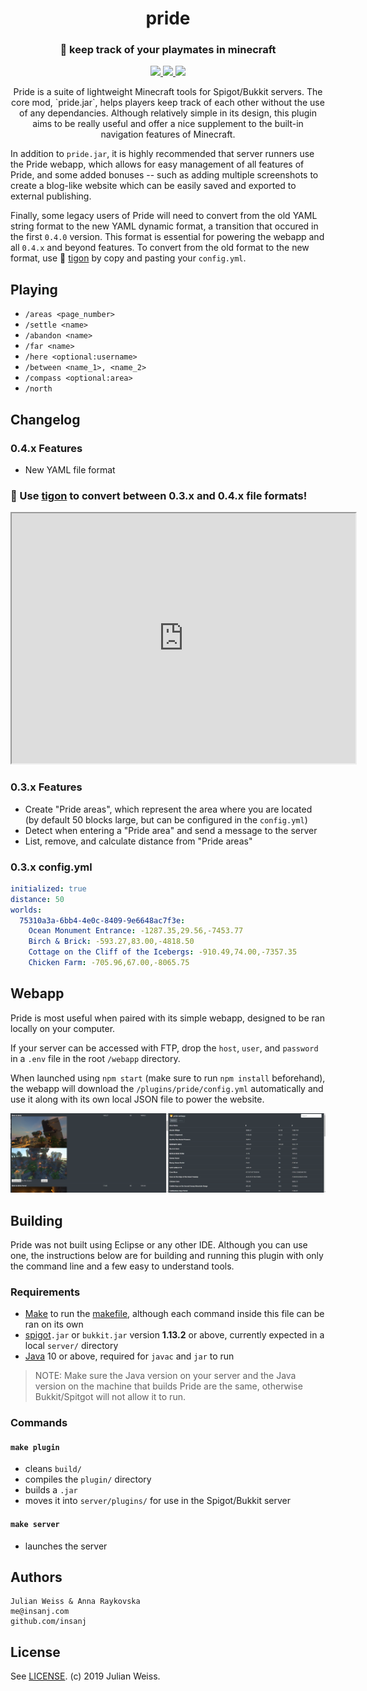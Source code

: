 <h1 align="center">pride</h1>
<h3 align="center">🦁  keep track of your playmates in minecraft</h3>


<p align="center">
  <a href="https://jdk.java.net/">
    <img src="https://img.shields.io/badge/java-10.0.2-red.svg" />
  </a>
  
  <a href="https://getbukkit.org/download/craftbukkit">
    <img src="https://img.shields.io/badge/bukkit-1.13.2-orange.svg" />
  </a>
  
  <a href="https://www.spigotmc.org/resources/pride.64859/">
    <img src="https://img.shields.io/badge/🚀-Download%20on%20spigotmc.org-blue.svg" />
  </a>
</p>

<p align="center">
    Pride is a suite of lightweight Minecraft tools for Spigot/Bukkit servers. The core mod, `pride.jar`, helps players keep track of each other without the use of any dependancies. Although relatively simple in its design, this plugin aims to be really useful and offer a nice supplement to the built-in navigation features of Minecraft.
</p>

In addition to `pride.jar`, it is highly recommended that server runners use the Pride webapp, which allows for easy management of all features of Pride, and some added bonuses -- such as adding multiple screenshots to create a blog-like website which can be easily saved and exported to external publishing.

Finally, some legacy users of Pride will need to convert from the old YAML string format to the new YAML dynamic format, a transition that occured in the first `0.4.0` version. This format is essential for powering the webapp and all `0.4.x` and beyond features. To convert from the old format to the new format, use 🐯 [tigon](#-use-tigon-to-convert-between-03x-and-04x-file-formats) by copy and pasting your `config.yml`.

## Playing

- `/areas <page_number>`
- `/settle <name>`
- `/abandon <name>`
- `/far <name>`
- `/here <optional:username>`
- `/between <name_1>, <name_2>`
- `/compass <optional:area>`
- `/north`

## Changelog

### 0.4.x Features

- New YAML file format


### 🐯 Use [tigon](https://github.com/insanj/tigon) to convert between 0.3.x and 0.4.x file formats!

<iframe src="https://insanj.github.io/tigon/" height="400" width="550"></iframe>

### 0.3.x Features

- Create "Pride areas", which represent the area where you are located (by default 50 blocks large, but can be configured in the `config.yml`)
- Detect when entering a "Pride area" and send a message to the server
- List, remove, and calculate distance from "Pride areas"

### 0.3.x config.yml
```YAML
initialized: true
distance: 50
worlds:
  75310a3a-6bb4-4e0c-8409-9e6648ac7f3e:
    Ocean Monument Entrance: -1287.35,29.56,-7453.77
    Birch & Brick: -593.27,83.00,-4818.50
    Cottage on the Cliff of the Icebergs: -910.49,74.00,-7357.35
    Chicken Farm: -705.96,67.00,-8065.75
```

## Webapp

Pride is most useful when paired with its simple webapp, designed to be ran locally on your computer.

If your server can be accessed with FTP, drop the `host`, `user`, and `password` in a `.env` file in the root `/webapp` directory. 

When launched using `npm start` (make sure to run `npm install` beforehand), the webapp will download the `/plugins/pride/config.yml` automatically and use it along with its own local JSON file to power the website.

![](webapp.png)


## Building

Pride was not built using Eclipse or any other IDE. Although you can use one, the instructions below are for building and running this plugin with only the command line and a few easy to understand tools.

### Requirements

- [Make](https://www.gnu.org/software/make/#download) to run the [makefile](https://github.com/insanj/pride/blob/master/makefile), although each command inside this file can be ran on its own
- [spigot](https://getbukkit.org/download/spigot)`.jar` or `bukkit.jar` version **1.13.2** or above, currently expected in a local `server/` directory
- [Java](https://www.oracle.com/technetwork/java/javase/downloads/index.html) 10 or above, required for `javac` and `jar` to run

> NOTE: Make sure the Java version on your server and the Java version on the machine that builds Pride are the same, otherwise Bukkit/Spitgot will not allow it to run.

### Commands

#### `make plugin`
- cleans `build/`
- compiles the `plugin/` directory
- builds a `.jar`
- moves it into `server/plugins/` for use in the Spigot/Bukkit server

#### `make server`
- launches the server 

## Authors

```
Julian Weiss & Anna Raykovska
me@insanj.com
github.com/insanj
```

## License

See [LICENSE](https://github.com/insanj/pride/blob/master/LICENSE). (c) 2019 Julian Weiss.

